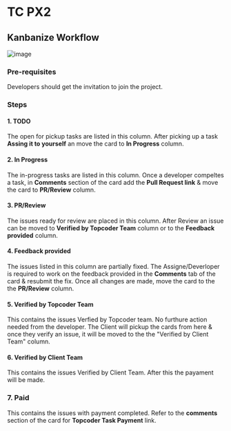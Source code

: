# TC PX2

## Kanbanize Workflow

![image](https://user-images.githubusercontent.com/3652329/169231729-54a70493-3543-4c69-8606-90dae40dece6.png)



### Pre-requisites 
Developers should get the invitation to join the project.

### Steps
#### 1. TODO
The open for pickup tasks are listed in this column. After picking up a task **Assing it to yourself** an move the card to **In Progress** column.

#### 2. In Progress
The in-progress tasks are listed in this column. Once a developer compeltes a task, in **Comments** section of the card add the **Pull Request link** & move the card to **PR/Review** column.

#### 3. PR/Review
The issues ready for review are placed in this column. After Review an issue can be moved to **Verified by Topcoder Team** column or to the **Feedback provided** column.

#### 4. Feedback provided
The issues listed in this column are partially fixed. The Assigne/Deverloper is required to work on the feedback provided in the **Comments** tab of the card & resubmit the fix. Once all changes are made, move the card to the the **PR/Review** column.

#### 5. Verified by Topcoder Team
This contains the issues Verfied by Topcoder team. No furthure action needed from the developer. The Client will pickup the cards from here & once they verify an issue, it will be moved to the the "Verified by Client Team" column. 

#### 6. Verified by Client Team
This contains the issues Verified by Client Team. After this the payament will be made.

### 7. Paid
This contains the issues with payment completed. Refer to the **comments** section of the card for **Topcoder Task Payment** link.
